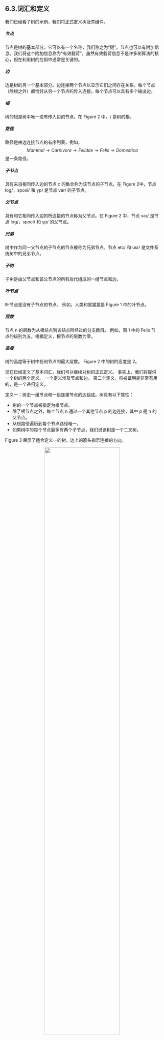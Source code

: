 
## 6.3.词汇和定义

我们已经看了树的示例，我们将正式定义树及其组件。

##### 节点

节点是树的基本部分。它可以有一个名称，我们称之为“键”。节点也可以有附加信息。我们将这个附加信息称为“有效载荷”。虽然有效载荷信息不是许多树算法的核心，但在利用树的应用中通常是关键的。

##### 边

边是树的另一个基本部分。边连接两个节点以显示它们之间存在关系。每个节点（除根之外）都恰好从另一个节点的传入连接。每个节点可以具有多个输出边。

##### 根

树的根是树中唯一没有传入边的节点。在 Figure 2 中，/ 是树的根。

##### 路径

路径是由边连接节点的有序列表。例如， $$Mammal \to Carnivora \to Felidae \to Felis \to Domestica$$ 是一条路径。

##### 子节点

具有来自相同传入边的节点 c 的集合称为该节点的子节点。在 Figure 2中，节点 log/，spool/ 和 yp/ 是节点 var/ 的子节点。

##### 父节点

具有和它相同传入边的所连接的节点称为父节点。在 Figure 2 中，节点 var/ 是节点 log/，spool/ 和 yp/ 的父节点。

##### 兄弟

树中作为同一父节点的子节点的节点被称为兄弟节点。节点 etc/ 和 usr/ 是文件系统树中的兄弟节点。

##### 子树

子树是由父节点和该父节点的所有后代组成的一组节点和边。

##### 叶节点

叶节点是没有子节点的节点。 例如，人类和黑猩猩是 Figure 1 中的叶节点。

##### 层数

节点 n 的层数为从根结点到该结点所经过的分支数目。 例如，图 1 中的 Felis 节点的级别为五。根据定义，根节点的层数为零。

##### 高度

树的高度等于树中任何节点的最大层数。 Figure 2 中的树的高度是 2。

现在已经定义了基本词汇，我们可以继续对树的正式定义。 事实上，我们将提供一个树的两个定义。 一个定义涉及节点和边。 第二个定义，将被证明是非常有用的，是一个递归定义。

定义一：树由一组节点和一组连接节点的边组成。树具有以下属性：

* 树的一个节点被指定为根节点。
* 除了根节点之外，每个节点 n 通过一个其他节点 p 的边连接，其中 p 是 n 的父节点。
* 从根路径遍历到每个节点路径唯一。
* 如果树中的每个节点最多有两个子节点，我们说该树是一个二叉树。

Figure 3 展示了适合定义一的树。边上的箭头指示连接的方向。

<p align="center">
    <img width="70%" height="70%" src="http://images.iterate.site/blog/image/20190702/bXSrYTYmFelL.png?imageslim">
</p>

*Figure 3*

定义二：树是空的，或者由一个根节点和零个或多个子树组成，每个子树也是一棵树。每个子树的根节点通过边连接到父树的根节点。 Figure 4 说明了树的这种递归定义。使用树的递归定义，我们知道 Figure 4 中的树至少有四个节点，因为表示一个子树的每个三角形必须有一个根节点。 它可能有比这更多的节点，但我们不知道，除非我们更深入树。

<p align="center">
    <img width="70%" height="70%" src="http://images.iterate.site/blog/image/20190702/8gi1csr794VU.png?imageslim">
</p>

*Figure 4*
